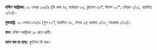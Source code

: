 **দক্ষিণ আফ্রিকা:** ২০ ওভার ১৯৪/৪ (ডি কক ৭৪, মার্করাম ৩৬, ক্লাসেন ৩৬\*, স্টাবস ২০\*; সৌরভ ২/২১, হারমিত ২/২৪)।

**যুক্তরাষ্ট্র:** ২০ ওভার ১৭৬/৬ (গুস ৮০\*, হারমিত ৩৮, টেলর ২৪; রাবাদা ৩/১৮, মহারাজ ১/২৪)।

**ফল:** দক্ষিণ আফ্রিকা ১৮ রানে জয়ী।

**ম্যান অব দ্য ম্যাচ:** কুইন্টন ডি কক।
